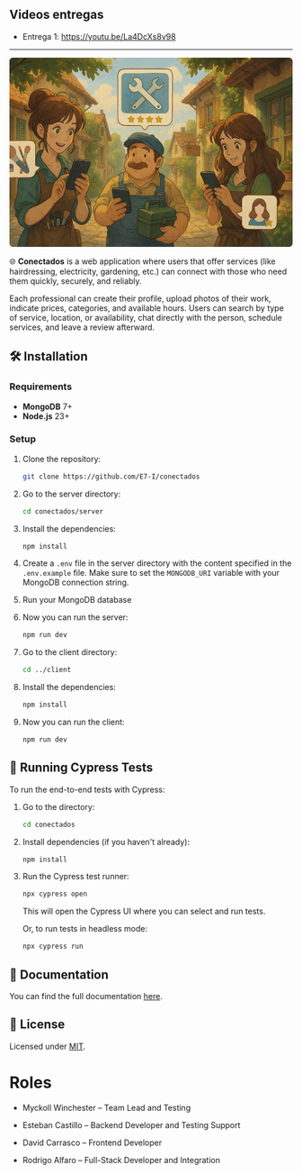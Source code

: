 ## Videos entregas

- Entrega 1: https://youtu.be/La4DcXs8v98

---

<div align="center">
    <img alt="Conectados hero image" src="./assets/hero.webp" />
</div>

🌐 **Conectados** is a web application where users that offer services (like hairdressing, electricity, gardening, etc.) can connect with those who need them quickly, securely, and reliably.

Each professional can create their profile, upload photos of their work, indicate prices, categories, and available hours. Users can search by type of service, location, or availability, chat directly with the person, schedule services, and leave a review afterward.

## 🛠️ Installation

### Requirements

- **MongoDB** 7+
- **Node.js** 23+

### Setup

1. Clone the repository:
    ```bash
    git clone https://github.com/E7-I/conectados
    ```

2. Go to the server directory:
    ```bash
    cd conectados/server
    ```

3. Install the dependencies:
    ```bash
    npm install
    ```

4. Create a `.env` file in the server directory with the content specified in the `.env.example` file. Make sure to set the `MONGODB_URI` variable with your MongoDB connection string.

5. Run your MongoDB database

5. Now you can run the server:
    ```bash
    npm run dev
    ```

6. Go to the client directory:
    ```bash
    cd ../client
    ```

7. Install the dependencies:
    ```bash
    npm install
    ```

8. Now you can run the client:
    ```bash
    npm run dev
    ```

## 🧪 Running Cypress Tests

To run the end-to-end tests with Cypress:

1. Go to the directory:
    ```bash
    cd conectados
    ```
2. Install dependencies (if you haven't already):
    ```bash
    npm install
    ```
3. Run the Cypress test runner:
    ```bash
    npx cypress open
    ```
   This will open the Cypress UI where you can select and run tests.

   Or, to run tests in headless mode:
    ```bash
    npx cypress run
    ```

## 📄 Documentation

You can find the full documentation [here](https://github.com/E7-I/conectados/blob/main/docs/docs.md).

## 📑 License

Licensed under [MIT](./LICENSE).

# Roles
- Myckoll Winchester – Team Lead and Testing 

- Esteban Castillo – Backend Developer and Testing Support

- David Carrasco – Frontend Developer

- Rodrigo Alfaro – Full-Stack Developer and Integration
